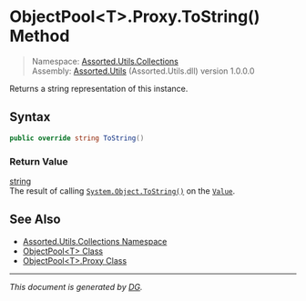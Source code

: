 ﻿# ObjectPool\<T>.Proxy.ToString() Method

> Namespace: [Assorted.Utils.Collections](index.md#assortedutilscollections-namespace)\
> Assembly: [Assorted.Utils](index.md) (Assorted.Utils.dll) version 1.0.0.0

Returns a string representation of this instance.

## Syntax

```csharp
public override string ToString()
```

### Return Value

[string](https://docs.microsoft.com/en-us/dotnet/api/system.string)\
The result of calling [`System.Object.ToString()`](https://docs.microsoft.com/en-us/dotnet/api/system.object.tostring) on the [`Value`](Assorted.Utils.Collections.ObjectPool-1.Proxy.Value.md).

## See Also

- [Assorted.Utils.Collections Namespace](index.md#assortedutilscollections-namespace)
- [ObjectPool\<T> Class](Assorted.Utils.Collections.ObjectPool-1.md)
- [ObjectPool\<T>.Proxy Class](Assorted.Utils.Collections.ObjectPool-1.Proxy.md)

---

_This document is generated by [DG](https://github.com/Khojasteh/dg)._
